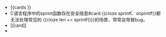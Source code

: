 - {{cards }}
- C语言程序中的sprint函数存在安全隐患#card
  {{cloze sprintf、snprintf}}都无法处理常见的 {{cloze len += sprintf()}}的场景，常常会导致bug。
- [[card]]
-